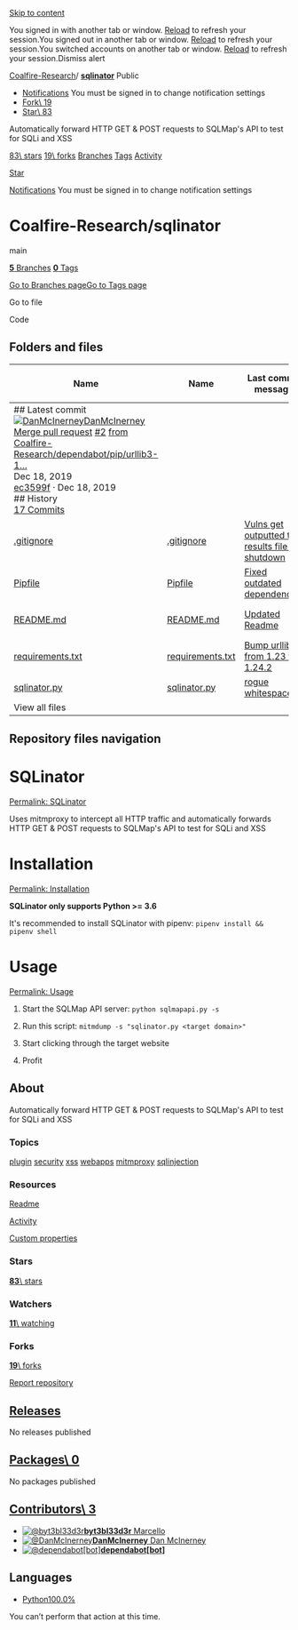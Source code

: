 [Skip to content](https://github.com/Coalfire-Research/sqlinator#start-of-content)

You signed in with another tab or window. [Reload](https://github.com/Coalfire-Research/sqlinator) to refresh your session.You signed out in another tab or window. [Reload](https://github.com/Coalfire-Research/sqlinator) to refresh your session.You switched accounts on another tab or window. [Reload](https://github.com/Coalfire-Research/sqlinator) to refresh your session.Dismiss alert

[Coalfire-Research](https://github.com/Coalfire-Research)/ **[sqlinator](https://github.com/Coalfire-Research/sqlinator)** Public

- [Notifications](https://github.com/login?return_to=%2FCoalfire-Research%2Fsqlinator) You must be signed in to change notification settings
- [Fork\\
19](https://github.com/login?return_to=%2FCoalfire-Research%2Fsqlinator)
- [Star\\
83](https://github.com/login?return_to=%2FCoalfire-Research%2Fsqlinator)


Automatically forward HTTP GET & POST requests to SQLMap's API to test for SQLi and XSS


[83\\
stars](https://github.com/Coalfire-Research/sqlinator/stargazers) [19\\
forks](https://github.com/Coalfire-Research/sqlinator/forks) [Branches](https://github.com/Coalfire-Research/sqlinator/branches) [Tags](https://github.com/Coalfire-Research/sqlinator/tags) [Activity](https://github.com/Coalfire-Research/sqlinator/activity)

[Star](https://github.com/login?return_to=%2FCoalfire-Research%2Fsqlinator)

[Notifications](https://github.com/login?return_to=%2FCoalfire-Research%2Fsqlinator) You must be signed in to change notification settings

# Coalfire-Research/sqlinator

main

[**5** Branches](https://github.com/Coalfire-Research/sqlinator/branches) [**0** Tags](https://github.com/Coalfire-Research/sqlinator/tags)

[Go to Branches page](https://github.com/Coalfire-Research/sqlinator/branches)[Go to Tags page](https://github.com/Coalfire-Research/sqlinator/tags)

Go to file

Code

## Folders and files

| Name | Name | Last commit message | Last commit date |
| --- | --- | --- | --- |
| ## Latest commit<br>[![DanMcInerney](https://avatars.githubusercontent.com/u/1813669?v=4&size=40)](https://github.com/DanMcInerney)[DanMcInerney](https://github.com/Coalfire-Research/sqlinator/commits?author=DanMcInerney)<br>[Merge pull request](https://github.com/Coalfire-Research/sqlinator/commit/ec3599f36a3c2ca1587978e8c39e7364b3e8907d) [#2](https://github.com/Coalfire-Research/sqlinator/pull/2) [from Coalfire-Research/dependabot/pip/urllib3-1…](https://github.com/Coalfire-Research/sqlinator/commit/ec3599f36a3c2ca1587978e8c39e7364b3e8907d)<br>Dec 18, 2019<br>[ec3599f](https://github.com/Coalfire-Research/sqlinator/commit/ec3599f36a3c2ca1587978e8c39e7364b3e8907d) · Dec 18, 2019<br>## History<br>[17 Commits](https://github.com/Coalfire-Research/sqlinator/commits/main/) |
| [.gitignore](https://github.com/Coalfire-Research/sqlinator/blob/main/.gitignore ".gitignore") | [.gitignore](https://github.com/Coalfire-Research/sqlinator/blob/main/.gitignore ".gitignore") | [Vulns get outputted to a results file on shutdown](https://github.com/Coalfire-Research/sqlinator/commit/e702af4ddcca7bb298594cfc25b93c367ee0797f "Vulns get outputted to a results file on shutdown") | Dec 18, 2017 |
| [Pipfile](https://github.com/Coalfire-Research/sqlinator/blob/main/Pipfile "Pipfile") | [Pipfile](https://github.com/Coalfire-Research/sqlinator/blob/main/Pipfile "Pipfile") | [Fixed outdated dependencies](https://github.com/Coalfire-Research/sqlinator/commit/8b4a85d723fbde00e7008cbb045c2df6aebad195 "Fixed outdated dependencies") | Oct 29, 2018 |
| [README.md](https://github.com/Coalfire-Research/sqlinator/blob/main/README.md "README.md") | [README.md](https://github.com/Coalfire-Research/sqlinator/blob/main/README.md "README.md") | [Updated Readme](https://github.com/Coalfire-Research/sqlinator/commit/b1a5f9f5dc9d329476d0d05b586a01c7ce563128 "Updated Readme") | Dec 19, 2017 |
| [requirements.txt](https://github.com/Coalfire-Research/sqlinator/blob/main/requirements.txt "requirements.txt") | [requirements.txt](https://github.com/Coalfire-Research/sqlinator/blob/main/requirements.txt "requirements.txt") | [Bump urllib3 from 1.23 to 1.24.2](https://github.com/Coalfire-Research/sqlinator/commit/67d9a7977c51a3db9e95cba38e0d230c6792e03c "Bump urllib3 from 1.23 to 1.24.2  Bumps [urllib3](https://github.com/urllib3/urllib3) from 1.23 to 1.24.2. - [Release notes](https://github.com/urllib3/urllib3/releases) - [Changelog](https://github.com/urllib3/urllib3/blob/master/CHANGES.rst) - [Commits](https://github.com/urllib3/urllib3/compare/1.23...1.24.2)  Signed-off-by: dependabot[bot] <support@github.com>") | Oct 21, 2019 |
| [sqlinator.py](https://github.com/Coalfire-Research/sqlinator/blob/main/sqlinator.py "sqlinator.py") | [sqlinator.py](https://github.com/Coalfire-Research/sqlinator/blob/main/sqlinator.py "sqlinator.py") | [rogue whitespace](https://github.com/Coalfire-Research/sqlinator/commit/49cfd1aea15f460349207d9f0e4b74e4d6d2c1e7 "rogue whitespace") | Jan 17, 2018 |
| View all files |

## Repository files navigation

# SQLinator

[Permalink: SQLinator](https://github.com/Coalfire-Research/sqlinator#sqlinator)

Uses mitmproxy to intercept all HTTP traffic and automatically forwards HTTP GET & POST requests to SQLMap's API to test for SQLi and XSS

# Installation

[Permalink: Installation](https://github.com/Coalfire-Research/sqlinator#installation)

**SQLinator only supports Python >= 3.6**

It's recommended to install SQLinator with pipenv: `pipenv install &&  pipenv shell`

# Usage

[Permalink: Usage](https://github.com/Coalfire-Research/sqlinator#usage)

1. Start the SQLMap API server:
`python sqlmapapi.py -s`

2. Run this script:
`mitmdump -s "sqlinator.py <target domain>"`

3. Start clicking through the target website

4. Profit


## About

Automatically forward HTTP GET & POST requests to SQLMap's API to test for SQLi and XSS


### Topics

[plugin](https://github.com/topics/plugin "Topic: plugin") [security](https://github.com/topics/security "Topic: security") [xss](https://github.com/topics/xss "Topic: xss") [webapps](https://github.com/topics/webapps "Topic: webapps") [mitmproxy](https://github.com/topics/mitmproxy "Topic: mitmproxy") [sqlinjection](https://github.com/topics/sqlinjection "Topic: sqlinjection")

### Resources

[Readme](https://github.com/Coalfire-Research/sqlinator#readme-ov-file)

[Activity](https://github.com/Coalfire-Research/sqlinator/activity)

[Custom properties](https://github.com/Coalfire-Research/sqlinator/custom-properties)

### Stars

[**83**\\
stars](https://github.com/Coalfire-Research/sqlinator/stargazers)

### Watchers

[**11**\\
watching](https://github.com/Coalfire-Research/sqlinator/watchers)

### Forks

[**19**\\
forks](https://github.com/Coalfire-Research/sqlinator/forks)

[Report repository](https://github.com/contact/report-content?content_url=https%3A%2F%2Fgithub.com%2FCoalfire-Research%2Fsqlinator&report=Coalfire-Research+%28user%29)

## [Releases](https://github.com/Coalfire-Research/sqlinator/releases)

No releases published

## [Packages\  0](https://github.com/orgs/Coalfire-Research/packages?repo_name=sqlinator)

No packages published

## [Contributors\  3](https://github.com/Coalfire-Research/sqlinator/graphs/contributors)

- [![@byt3bl33d3r](https://avatars.githubusercontent.com/u/5151193?s=64&v=4)](https://github.com/byt3bl33d3r)[**byt3bl33d3r** Marcello](https://github.com/byt3bl33d3r)
- [![@DanMcInerney](https://avatars.githubusercontent.com/u/1813669?s=64&v=4)](https://github.com/DanMcInerney)[**DanMcInerney** Dan McInerney](https://github.com/DanMcInerney)
- [![@dependabot[bot]](https://avatars.githubusercontent.com/in/29110?s=64&v=4)](https://github.com/apps/dependabot)[**dependabot\[bot\]**](https://github.com/apps/dependabot)

## Languages

- [Python100.0%](https://github.com/Coalfire-Research/sqlinator/search?l=python)

You can’t perform that action at this time.